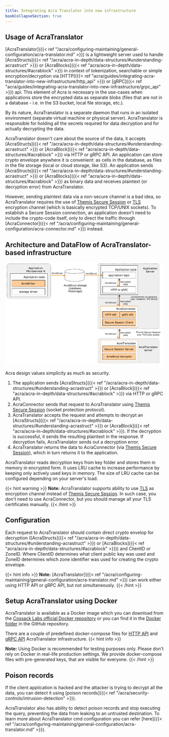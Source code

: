 ```yaml
---
title: Integrating Acra Translator into new infrastructure
bookCollapseSection: true
---
```


## Usage of AcraTranslator

[AcraTranslator]({{< ref "/acra/configuring-maintaining/general-configuration/acra-translator.md" >}}) is a lightweight server used to handle [AcraStructs]({{< ref "/acra/acra-in-depth/data-structures/#understanding-acrastruct" >}}) or [AcraBlocks]({{< ref "acra/acra-in-depth/data-structures/#acrablock" >}}) in context of tokenization, searchable or simple encryption/decryption via [HTTP]({{< ref "acra/guides/integrating-acra-translator-into-new-infrastructure/http_api" >}}) or [gRPC]({{< ref "acra/guides/integrating-acra-translator-into-new-infrastructure/grpc_api" >}}) api. 
This element of Acra is necessary in the use-cases when applications store the encrypted data as separate blobs (files that are not in a database - i.e. in the S3 bucket, local file storage, etc.).

By its nature, AcraTranslator is a separate daemon that runs in an isolated environment (separate virtual machine or physical server). AcraTranslator is responsible for holding all the secrets required for data decryption and for actually decrypting the data.

AcraTranslator doesn't care about the source of the data, it accepts [AcraStructs]({{< ref "/acra/acra-in-depth/data-structures/#understanding-acrastruct" >}}) or [AcraBlock]({{< ref "acra/acra-in-depth/data-structures/#acrablock" >}}) via HTTP or gRPC API. An application can store crypto envelope anywhere it is convenient: as cells in the database, as files in the file storage (local or cloud storage, like S3). 
An application sends [AcraStructs]({{< ref "/acra/acra-in-depth/data-structures/#understanding-acrastruct" >}}) or [AcraBlocks]({{< ref "acra/acra-in-depth/data-structures/#acrablock" >}}) as binary data and receives plaintext (or decryption error) from AcraTranslator.

However, sending plaintext data via a non-secure channel is a bad idea, so AcraTranslator requires the use of [Themis Secure Session](/themis/crypto-theory/cryptosystems/secure-session/) or [TLS](/acra/configuring-maintaining/general-configuration/acra-translator/#tls) encryption channel (which is basically encrypted TCP/UNIX sockets). 
To establish a Secure Session connection, an application doesn't need to include the crypto-code itself, only to direct the traffic through [AcraConnector]({{< ref "/acra/configuring-maintaining/general-configuration/acra-connector.md" >}}) instead.



## Architecture and DataFlow of AcraTranslator-based infrastructure

![](/files/data-flow/acra-archi-translator-writer.png)

Acra design values simplicity as much as security.

1. The application sends [AcraStructs]({{< ref "/acra/acra-in-depth/data-structures/#understanding-acrastruct" >}}) or [AcraBlock]({{< ref "acra/acra-in-depth/data-structures/#acrablock" >}}) via HTTP or gRPC API.
2. AcraConnector sends that request to AcraTranslator using [Themis Secure Session](/themis/crypto-theory/cryptosystems/secure-session/) (socket protection protocol).
3. AcraTranslator accepts the request and attempts to decrypt an [AcraStructs]({{< ref "/acra/acra-in-depth/data-structures/#understanding-acrastruct" >}}) or [AcraBlock]({{< ref "acra/acra-in-depth/data-structures/#acrablock" >}}). If the decryption is successful, it sends the resulting plaintext in the response. If decryption fails, AcraTranslator sends out a decryption error.
4. AcraTranslator returns the data to AcraConnector (via [Themis Secure Session](/themis/crypto-theory/cryptosystems/secure-session/)), which in turn returns it to the application.

AcraTranslator reads decryption keys from key folder and stores them in memory in encrypted form. It uses LRU cache to increase performance by keeping only actively used keys in memory. The size of LRU cache can be configured depending on your server's load.

{{< hint warning >}}
**Note:**
AcraTranslator supports ability to use [TLS](/acra/configuring-maintaining/general-configuration/acra-translator/#tls) as encryption channel instead of [Themis Secure Session](/themis/crypto-theory/cryptosystems/secure-session/). In such case, you don't need to use AcraConnector, but you should manage all your TLS certificates manually.
{{< /hint >}}


## Configuration

Each request to AcraTranslator should contain direct crypto envelop for decryption ([AcraStructs]({{< ref "/acra/acra-in-depth/data-structures/#understanding-acrastruct" >}}) or [AcraBlocks]({{< ref "acra/acra-in-depth/data-structures/#acrablock" >}}))
and ClientID or ZoneID. Where ClientID determines what client public key was used and ZoneID determines which zone identifier was used for creating the crypto envelope.

{{< hint info >}}
**Note:**
[AcraTranslator]({{< ref "/acra/configuring-maintaining/general-configuration/acra-translator.md" >}}) can work either using HTTP API or gRPC API, but not simultaneously.
{{< /hint >}}


## Setup AcraTranslator using Docker

AcraTranslator is available as a Docker image which you can download from the [Cossack Labs official Docker repository](https://github.com/cossacklabs/acra/tree/master/docker) or you can find it in the [Docker folder](https://github.com/cossacklabs/acra-Q12021/tree/master/docker) in the GitHub repository.

There are a couple of predefined docker-compose files for [HTTP API](https://github.com/cossacklabs/acra-Q12021/blob/master/docker/docker-compose.translator-ssession-connector-http.yml) and [gRPC API](https://github.com/cossacklabs/acra-Q12021/blob/master/docker/docker-compose.translator-ssession-connector-grpc.yml) AcraTranslator infrastructure.
{{< hint info >}}

**Note:**
Using Docker is recommended for testing purposes only. Please don't rely on Docker in real-life production settings. We provide docker-compose files with pre-generated keys, that are visible for everyone.
{{< /hint >}}



## Poison records

If the client application is hacked and the attacker is trying to decrypt all the data, you can detect it using [poison records]({{< ref "/acra/security-controls/intrusion-detection" >}}).

AcraTranslator also has ability to detect poison records and stop executing the query, preventing the data from leaking to an untrusted destination. 
To learn more about AcraTranslator cmd configuration you can refer [here]({{< ref "/acra/configuring-maintaining/general-configuration/acra-translator.md" >}}).



